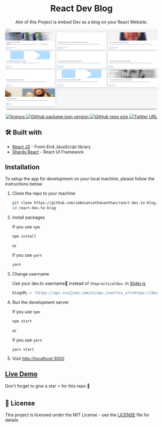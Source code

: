 <h1 align='center'>React Dev Blog</h1>
<p align="center">
Aim of this Project is embed Dev as a blog on your React Website.
</p>

<img alt="UI" src="./docs/Screenshot.png"  align='center'/>

<p align="center">
<a href="https://github.com/sabesansathananthan/react-dev.to-blog/blob/master/.github/LICENSE">
      <img alt="licence" src="https://img.shields.io/github/license/sabesansathananthan/react-dev.to-blog" />
    </a><a href="https://github.com/sabesansathananthan/react-dev.to-blog">
      <img alt="GitHub package.json version" src="https://img.shields.io/github/package-json/v/sabesansathananthan/react-dev.to-blog" />
    </a><a href="https://github.com/sabesansathananthan/react-dev.to-blog">
      <img alt="GitHub repo size" src="https://img.shields.io/github/repo-size/sabesansathananthan/react-dev.to-blog?color=ff69b4" />
    </a><a href="https://twitter.com/intent/tweet?text=Wow,%20I%20used%20react-dev.to-blog.%20That%20is%20excellent.%20Thank%20you%20@TheSabesan">
      <img alt="Twitter URL" src="https://img.shields.io/twitter/url?style=social&url=https%3A%2F%2Ftwitter.com%2FTheSabesan" />
    </a>
</p>

## 🛠️ Built with

- [React JS](https://reactjs.org/) - Front-End JavaScript library
- [Shards React](https://designrevision.com/docs/shards-react/getting-started) - React UI Framework

## Installation

To setup the app for development on your local machine, please follow the instructions below:

1. Clone the repo to your machine

   ```bash
   git clone https://github.com/sabesansathananthan/react-dev.to-blog.git
   cd react-dev.to-blog
   ```

2. Install packages

   If you use `npm`

   ```bash
   npm install
   ```

   or

   If you use `yarn`

   ```bash
   yarn
   ```

3. Change username

   Use your dev.to username👤 instead of `thepracticaldev`. in [Slider.js](./src/components/Slider.js)

   ```JavaScript
   blogURL = "https://api.rss2json.com/v1/api.json?rss_url=https://dev.to/feed/thepracticaldev";
   ```

4. Run the development server

   If you use `npm`

   ```bash
   npm start
   ```

   or

   If you use `yarn`

   ```bash
   yarn start
   ```

5. Visit <http://localhost:3000>

## [Live Demo](https://react-dev-blog.web.app/)

Don't forget to give a star :star: for this repo :slightly_smiling_face:

## 📄 License

This project is licensed under the MIT License - see the [LICENSE](./.github/LICENSE) file for details

